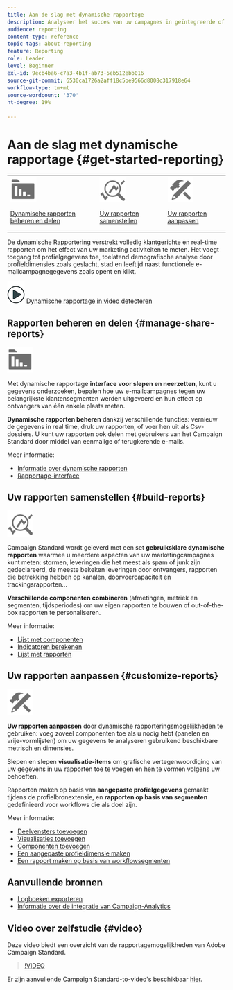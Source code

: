 ```yaml
---
title: Aan de slag met dynamische rapportage
description: Analyseer het succes van uw campagnes in geïntegreerde of aangepaste dynamische rapporten.
audience: reporting
content-type: reference
topic-tags: about-reporting
feature: Reporting
role: Leader
level: Beginner
exl-id: 9ecb4ba6-c7a3-4b1f-ab73-5eb512ebb016
source-git-commit: 6530ca1726a2aff18c5be9566d8008c317918e64
workflow-type: tm+mt
source-wordcount: '370'
ht-degree: 19%

---
```


# Aan de slag met dynamische rapportage {#get-started-reporting}

<table>
<tr>
<td><img src="assets/do-not-localize/icon_manage.svg" width="60px"><p><a href="#manage-share-reports">Dynamische rapporten beheren en delen</a></p></td>
<td><img src="assets/do-not-localize/icon_build.svg" width="60px"><p><a href="#build-reports">Uw rapporten samenstellen</a></p></td>
<td><img src="assets/do-not-localize/icon_customize.svg" width="60px"><p><a href="#customize-reports">Uw rapporten aanpassen</a></p></td></tr>
</table>

De dynamische Rapportering verstrekt volledig klantgerichte en real-time rapporten om het effect van uw marketing activiteiten te meten. Het voegt toegang tot profielgegevens toe, toelatend demografische analyse door profieldimensies zoals geslacht, stad en leeftijd naast functionele e-mailcampagnegegevens zoals opent en klikt.

![](assets/do-not-localize/how-to-video.png) [Dynamische rapportage in video detecteren](#video)

## Rapporten beheren en delen {#manage-share-reports}

<img src="assets/do-not-localize/icon_manage.svg" width="60px">

Met dynamische rapportage **interface voor slepen en neerzetten**, kunt u gegevens onderzoeken, bepalen hoe uw e-mailcampagnes tegen uw belangrijkste klantensegmenten werden uitgevoerd en hun effect op ontvangers van één enkele plaats meten.

**Dynamische rapporten beheren** dankzij verschillende functies: vernieuw de gegevens in real time, druk uw rapporten, of voer hen uit als Csv- dossiers. U kunt uw rapporten ook delen met gebruikers van het Campaign Standard door middel van eenmalige of terugkerende e-mails.

Meer informatie:

* [Informatie over dynamische rapporten](../../reporting/using/about-dynamic-reports.md)
* [Rapportage-interface](../../reporting/using/reporting-interface.md)

## Uw rapporten samenstellen {#build-reports}

<img src="assets/do-not-localize/icon_build.svg" width="60px">

Campaign Standard wordt geleverd met een set **gebruiksklare dynamische rapporten** waarmee u meerdere aspecten van uw marketingcampagnes kunt meten: stormen, leveringen die het meest als spam of junk zijn gedeclareerd, de meeste bekeken leveringen door ontvangers, rapporten die betrekking hebben op kanalen, doorvoercapaciteit en trackingsrapporten...

**Verschillende componenten combineren** (afmetingen, metriek en segmenten, tijdsperiodes) om uw eigen rapporten te bouwen of out-of-the-box rapporten te personaliseren.

Meer informatie:

* [Lijst met componenten](../../reporting/using/list-of-components-.md)
* [Indicatoren berekenen](../../reporting/using/indicator-calculation.md)
* [Lijst met rapporten](../../reporting/using/defining-the-report-period.md)

## Uw rapporten aanpassen {#customize-reports}

<img src="assets/do-not-localize/icon_customize.svg" width="60px">

**Uw rapporten aanpassen** door dynamische rapporteringsmogelijkheden te gebruiken: voeg zoveel componenten toe als u nodig hebt (panelen en vrije-vormlijsten) om uw gegevens te analyseren gebruikend beschikbare metrisch en dimensies.

Slepen en slepen **visualisatie-items** om grafische vertegenwoordiging van uw gegevens in uw rapporten toe te voegen en hen te vormen volgens uw behoeften.

Rapporten maken op basis van **aangepaste profielgegevens** gemaakt tijdens de profielbronextensie, en **rapporten op basis van segmenten** gedefinieerd voor workflows die als doel zijn.

Meer informatie:

* [Deelvensters toevoegen](../../reporting/using/adding-panels.md)
* [Visualisaties toevoegen](../../reporting/using/adding-visualizations.md)
* [Componenten toevoegen](../../reporting/using/adding-components.md)
* [Een aangepaste profieldimensie maken](../../reporting/using/creating-a-custom-profile-dimension.md)
* [Een rapport maken op basis van workflowsegmenten](../../reporting/using/creating-a-report-workflow-segment.md)

## Aanvullende bronnen

* [Logboeken exporteren](../../automating/using/exporting-logs.md)
* [Informatie over de integratie van Campaign-Analytics](../../integrating/using/about-campaign-analytics-integration.md)

## Video over zelfstudie {#video}

Deze video biedt een overzicht van de rapportagemogelijkheden van Adobe Campaign Standard.

>[!VIDEO](https://video.tv.adobe.com/v/23021?quality=12&captions=eng)

Er zijn aanvullende Campaign Standard-to-video&#39;s beschikbaar [hier](https://experienceleague.adobe.com/docs/campaign-standard-learn/tutorials/overview.html?lang=nl).
